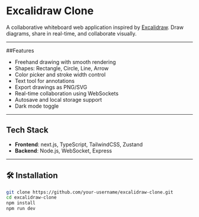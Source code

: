 # Excalidraw Clone

A collaborative whiteboard web application inspired by [Excalidraw](https://excalidraw.com/). Draw diagrams, share in real-time, and collaborate visually.

---

##Features

- Freehand drawing with smooth rendering  
- Shapes: Rectangle, Circle, Line, Arrow  
- Color picker and stroke width control  
- Text tool for annotations  
- Export drawings as PNG/SVG  
- Real-time collaboration using WebSockets  
- Autosave and local storage support  
- Dark mode toggle

---

## Tech Stack

- **Frontend**: next.js, TypeScript, TailwindCSS, Zustand  
- **Backend**: Node.js, WebSocket, Express  

---

## 🛠️ Installation

```bash
git clone https://github.com/your-username/excalidraw-clone.git
cd excalidraw-clone
npm install
npm run dev

